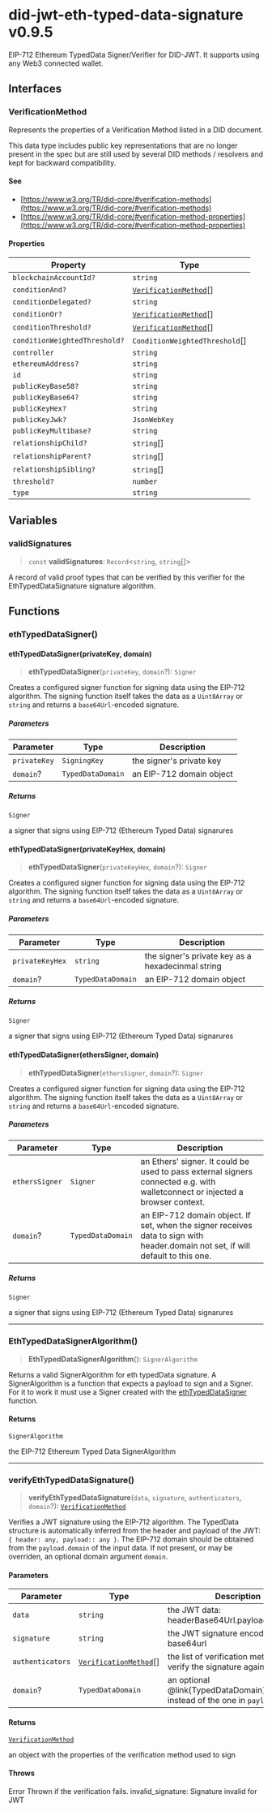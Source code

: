 # did-jwt-eth-typed-data-signature v0.9.5

EIP-712 Ethereum TypedData Signer/Verifier for DID-JWT. It supports using any Web3 connected wallet.

## Interfaces

### VerificationMethod

Represents the properties of a Verification Method listed in a DID document.

This data type includes public key representations that are no longer present in the spec but are still used by
several DID methods / resolvers and kept for backward compatibility.

#### See

 - [https://www.w3.org/TR/did-core/#verification-methods](https://www.w3.org/TR/did-core/#verification-methods)
 - [https://www.w3.org/TR/did-core/#verification-method-properties](https://www.w3.org/TR/did-core/#verification-method-properties)

#### Properties

| Property | Type |
| ------ | ------ |
| `blockchainAccountId?` | `string` |
| `conditionAnd?` | [`VerificationMethod`](API.md#verificationmethod)[] |
| `conditionDelegated?` | `string` |
| `conditionOr?` | [`VerificationMethod`](API.md#verificationmethod)[] |
| `conditionThreshold?` | [`VerificationMethod`](API.md#verificationmethod)[] |
| `conditionWeightedThreshold?` | `ConditionWeightedThreshold`[] |
| `controller` | `string` |
| `ethereumAddress?` | `string` |
| `id` | `string` |
| `publicKeyBase58?` | `string` |
| `publicKeyBase64?` | `string` |
| `publicKeyHex?` | `string` |
| `publicKeyJwk?` | `JsonWebKey` |
| `publicKeyMultibase?` | `string` |
| `relationshipChild?` | `string`[] |
| `relationshipParent?` | `string`[] |
| `relationshipSibling?` | `string`[] |
| `threshold?` | `number` |
| `type` | `string` |

## Variables

### validSignatures

> `const` **validSignatures**: `Record`\<`string`, `string`[]\>

A record of valid proof types that can be verified by this verifier for the EthTypedDataSignature signature algorithm.

## Functions

### ethTypedDataSigner()

#### ethTypedDataSigner(privateKey, domain)

> **ethTypedDataSigner**(`privateKey`, `domain`?): `Signer`

Creates a configured signer function for signing data using the EIP-712 algorithm.
The signing function itself takes the data as a `Uint8Array` or `string` and returns a `base64Url`-encoded signature.

##### Parameters

| Parameter | Type | Description |
| ------ | ------ | ------ |
| `privateKey` | `SigningKey` | the signer's private key |
| `domain`? | `TypedDataDomain` | an EIP-712 domain object |

##### Returns

`Signer`

a signer that signs using EIP-712 (Ethereum Typed Data) signarures

#### ethTypedDataSigner(privateKeyHex, domain)

> **ethTypedDataSigner**(`privateKeyHex`, `domain`?): `Signer`

Creates a configured signer function for signing data using the EIP-712 algorithm.
The signing function itself takes the data as a `Uint8Array` or `string` and returns a `base64Url`-encoded signature.

##### Parameters

| Parameter | Type | Description |
| ------ | ------ | ------ |
| `privateKeyHex` | `string` | the signer's private key as a hexadecinmal string |
| `domain`? | `TypedDataDomain` | an EIP-712 domain object |

##### Returns

`Signer`

a signer that signs using EIP-712 (Ethereum Typed Data) signarures

#### ethTypedDataSigner(ethersSigner, domain)

> **ethTypedDataSigner**(`ethersSigner`, `domain`?): `Signer`

Creates a configured signer function for signing data using the EIP-712 algorithm.
The signing function itself takes the data as a `Uint8Array` or `string` and returns a `base64Url`-encoded signature.

##### Parameters

| Parameter | Type | Description |
| ------ | ------ | ------ |
| `ethersSigner` | `Signer` | an Ethers' signer. It could be used to pass external signers connected e.g. with walletconnect or injected a browser context. |
| `domain`? | `TypedDataDomain` | an EIP-712 domain object. If set, when the signer receives data to sign with header.domain not set, if will default to this one. |

##### Returns

`Signer`

a signer that signs using EIP-712 (Ethereum Typed Data) signarures

***

### EthTypedDataSignerAlgorithm()

> **EthTypedDataSignerAlgorithm**(): `SignerAlgorithm`

Returns a valid SignerAlgorithm for eth typedData signature.
A SignerAlgorithm is a function that expects a payload to sign and a Signer.
For it to work it must use a Signer created with the [ethTypedDataSigner](API.md#ethtypeddatasigner) function.

#### Returns

`SignerAlgorithm`

the EIP-712 Ethereum Typed Data SignerAlgorithm

***

### verifyEthTypedDataSignature()

> **verifyEthTypedDataSignature**(`data`, `signature`, `authenticators`, `domain`?): [`VerificationMethod`](API.md#verificationmethod)

Verifies a JWT signature using the EIP-712 algorithm. The TypedData structure
is automatically inferred from the header and payload of the JWT: `{ header:
any, payload:: any }`. The EIP-712 domain should be obtained from the
`payload.domain` of the input data. If not present, or may be overriden, an
optional domain argument `domain`.

#### Parameters

| Parameter | Type | Description |
| ------ | ------ | ------ |
| `data` | `string` | the JWT data: headerBase64Url.payloadBase64Url |
| `signature` | `string` | the JWT signature encoded in base64url |
| `authenticators` | [`VerificationMethod`](API.md#verificationmethod)[] | the list of verification methods to verify the signature against |
| `domain`? | `TypedDataDomain` | an optional @link{TypedDataDomain} to use instead of the one in `payload.domain` |

#### Returns

[`VerificationMethod`](API.md#verificationmethod)

an object with the properties of the verification method used to sign

#### Throws

Error
Thrown if the verification fails. invalid_signature: Signature invalid for JWT
